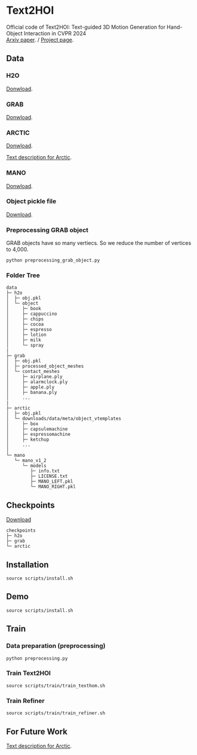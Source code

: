 # Text2HOI
Official code of Text2HOI: Text-guided 3D Motion Generation for Hand-Object Interaction in CVPR 2024<br>
[Arxiv paper](https://arxiv.org/pdf/2404.00562v2.pdf). / [Project page](https://junukcha.github.io/project/text2hoi/).

## Data
### H2O
[Donwload](https://h2odataset.ethz.ch/). 

### GRAB
[Donwload](https://grab.is.tue.mpg.de/index.html). 

### ARCTIC
[Donwload](https://github.com/zc-alexfan/arctic/blob/master/docs/data/README.md#download-full-arctic). 

[Text description for Arctic](https://drive.google.com/file/d/18AtaBpQa9Z9pnQTkjObgOHjSSijT59gz/view?usp=sharing).

### MANO
[Donwload](https://mano.is.tue.mpg.de/).

### Object pickle file
[Download](https://drive.google.com/drive/folders/1-bnfGdKPb-iqkjrO7kIJe72BmqUqDzyI?usp=sharing).

### Preprocessing GRAB object
GRAB objects have so many vertiecs. So we reduce the number of vertices to 4,000.
```
python preprocessing_grab_object.py
```

### Folder Tree
```
data
├─ h2o
│  ├─ obj.pkl
│  └─ object
│     ├─ book
│     ├─ cappuccino
│     ├─ chips
│     ├─ cocoa
│     ├─ espresso
│     ├─ lotion
│     ├─ milk
│     └─ spray
|
├─ grab
│  ├─ obj.pkl
│  ├─ processed_object_meshes
│  └─ contact_meshes
│     ├─ airplane.ply
│     ├─ alarmclock.ply
│     ├─ apple.ply
│     ├─ banana.ply
│     ...
|
├─ arctic
│  ├─ obj.pkl
│  └─ downloads/data/meta/object_vtemplates
│     ├─ box
│     ├─ capsulemachine
│     ├─ espressomachine
│     ├─ ketchup
│     ...
│
└─ mano
   └─ mano_v1_2
      └─ models
         ├─ info.txt
         ├─ LICENSE.txt
         ├─ MANO_LEFT.pkl
         └─ MANO_RIGHT.pkl
```

## Checkpoints
[Download](https://drive.google.com/drive/folders/1bfYF94-dVy-mA0n4cIRb_wI4ohPC6KK5?usp=sharing)
```
checkpoints
├─ h2o
├─ grab
└─ arctic
```

## Installation
```
source scripts/install.sh
```

## Demo
```
source scripts/install.sh
```

## Train
### Data preparation (preprocessing)
```
python preprocessing.py
```

### Train Text2HOI
```
source scripts/train/train_texthom.sh
```

### Train Refiner
```
source scripts/train/train_refiner.sh
```

## For Future Work
[Text description for Arctic](https://drive.google.com/file/d/18AtaBpQa9Z9pnQTkjObgOHjSSijT59gz/view?usp=sharing).
